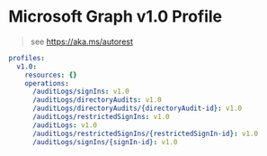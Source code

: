 # Microsoft Graph v1.0 Profile

> see https://aka.ms/autorest

``` yaml
profiles:
  v1.0:
    resources: {}
    operations:
      /auditLogs/signIns: v1.0
      /auditLogs/directoryAudits: v1.0
      /auditLogs/directoryAudits/{directoryAudit-id}: v1.0
      /auditLogs/restrictedSignIns: v1.0
      /auditLogs: v1.0
      /auditLogs/restrictedSignIns/{restrictedSignIn-id}: v1.0
      /auditLogs/signIns/{signIn-id}: v1.0

```
